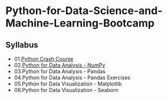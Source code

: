 # Python-for-Data-Science-and-Machine-Learning-Bootcamp

## Syllabus
  - 01.[Python Crash Course](https://github.com/pramit026/Python-for-Data-Science-and-Machine-Learning-Bootcamp-by-JosePortilla-Udemy/tree/main/01.Python-Crash-Course)
  - 02.[Python for Data Analysis - NumPy](https://github.com/pramit026/Python-for-Data-Science-and-Machine-Learning-Bootcamp-by-JosePortilla-Udemy/tree/main/02.Python%20for%20Data%20Analysis%20-%20NumPy)
  - 03.Python for Data Analysis - Pandas
  - 04.Python for Data Analysis - Pandas Exercises
  - 05.Python for Data Visualization - Matplotlib
  - 06.Python for Data Visualization - Seaborn
